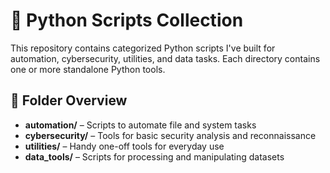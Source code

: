 # 🐍 Python Scripts Collection

This repository contains categorized Python scripts I've built for automation, cybersecurity, utilities, and data tasks. Each directory contains one or more standalone Python tools.

## 📁 Folder Overview

- **automation/** – Scripts to automate file and system tasks
- **cybersecurity/** – Tools for basic security analysis and reconnaissance
- **utilities/** – Handy one-off tools for everyday use
- **data_tools/** – Scripts for processing and manipulating datasets
